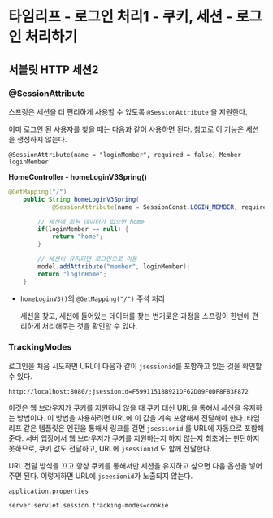 # 타임리프 - 로그인 처리1 - 쿠키, 세션 - 로그인 처리하기

## 서블릿 HTTP 세션2

### @SessionAttribute

스프링은 세션을 더 편리하게 사용할 수 있도록 `@SessionAttribute` 을 지원한다.



이미 로그인 된 사용자를 찾을 때는 다음과 같이 사용하면 된다. 참고로 이 기능은 세션을 생성하지 않는다.

`@SessionAttribute(name = "loginMember", required = false) Member loginMember`



**HomeController - homeLoginV3Spring()**

```java
@GetMapping("/")
    public String homeLoginV3Spring(
            @SessionAttribute(name = SessionConst.LOGIN_MEMBER, required = false) Member loginMember, Model model){

        // 세션에 회원 데이터가 없으면 home
        if(loginMember == null) {
            return "home";
        }

        // 세션이 유지되면 로그인으로 이동
        model.addAttribute("member", loginMember);
        return "loginHome";
    }
```

* `homeLoginV3()`의 `@GetMapping("/")` 주석 처리

  세션을 찾고, 세션에 들어있는 데이터를 찾는 번거로운 과정을 스프링이 한번에 편리하게 처리해주는 것을 확인할 수 있다.



### TrackingModes

로그인을 처음 시도하면 URL이 다음과 같이 `jsessionid`를 포함하고 있는 것을 확인할 수 있다.

```
http://localhost:8080/;jsessionid=F59911518B921DF62D09F0DF8F83F872
```

이것은 웹 브라우저가 쿠키를 지원하니 않을 때 쿠키 대신 URL을 통해서 세션을 유지하는 방법이다. 이 방법을 사용하려면 URL에 이 값을 계속 포함해서 전달해야 한다. 타임리프 같은 템플릿은 엔진을 통해서 링크를 걸면 `jsessionid` 를 URL에 자동으로 포함해준다. 서버 입장에서 웹 브라우저가 쿠키를 지원하는지 하지 않는지 최초에는 판단하지 못하므로, 쿠키 값도 전달하고, URL에 `jsessionid` 도 함께 전달한다.



URL 전달 방식을 끄고 항상 쿠키를 통해서만 세션을 유지하고 싶으면 다음 옵션을 넣어주면 된다. 이렇게하면 URL에 `jseesionid`가 노출되지 않는다.

`application.properties`

```
server.servlet.session.tracking-modes=cookie
```

